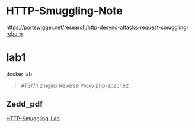 # HTTP-Smuggling-Note

https://portswigger.net/research/http-desync-attacks-request-smuggling-reborn

# lab1

docker lab

>  ATS/7.1.2 nginx Reverse Proxy php-apache2



## Zedd_pdf

[HTTP-Smuggling-Lab](https://github.com/ZeddYu/HTTP-Smuggling-Lab)

